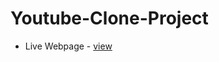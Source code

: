 # Youtube-Clone-Project
- Live Webpage - [view](https://harshiniakshaya.github.io/Youtube-Clone-Project/youtube.html) 
